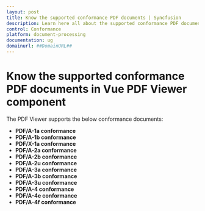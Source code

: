 ```yaml
---
layout: post
title: Know the supported conformance PDF documents | Syncfusion
description: Learn here all about the supported conformance PDF documents in Syncfusion Vue PDF Viewer component of Syncfusion Essential JS 2 and more.
control: Conformance
platform: document-processing
documentation: ug
domainurl: ##DomainURL##
---
```


# Know the supported conformance PDF documents in Vue PDF Viewer component

The PDF Viewer supports the below conformance documents:

* **PDF/A-1a conformance**
* **PDF/A-1b conformance**
* **PDF/X-1a conformance**
* **PDF/A-2a conformance**
* **PDF/A-2b conformance**
* **PDF/A-2u conformance**
* **PDF/A-3a conformance**
* **PDF/A-3b conformance**
* **PDF/A-3u conformance**
* **PDF/A-4 conformance**
* **PDF/A-4e conformance**
* **PDF/A-4f conformance**